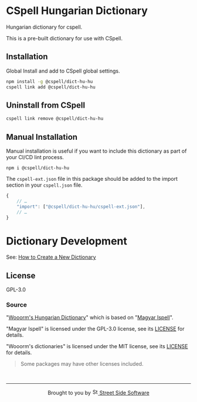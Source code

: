 # CSpell Hungarian Dictionary

Hungarian dictionary for cspell.

This is a pre-built dictionary for use with CSpell.

## Installation

Global Install and add to CSpell global settings.

```sh
npm install -g @cspell/dict-hu-hu
cspell link add @cspell/dict-hu-hu
```

## Uninstall from CSpell

```sh
cspell link remove @cspell/dict-hu-hu
```

## Manual Installation

Manual installation is useful if you want to include this dictionary as part of your CI/CD lint process.

```
npm i @cspell/dict-hu-hu
```

The `cspell-ext.json` file in this package should be added to the import section in your `cspell.json` file.

```javascript
{
    // …
    "import": ["@cspell/dict-hu-hu/cspell-ext.json"],
    // …
}
```

# Dictionary Development

See: [How to Create a New Dictionary](https://github.com/streetsidesoftware/cspell-dicts#how-to-create-a-new-dictionary)

## License

GPL-3.0

### Source

"[Wooorm's Hungarian Dictionary][wooorm-hu-dict]" which is based on "[Magyar Ispell][magyarispell]".

"Magyar Ispell" is licensed under the GPL-3.0 license, see its [LICENSE][magyarispell-license] for details.

"Wooorm's dictionaries" is licensed under the MIT license, see its [LICENSE][wooorm-license] for details.

[magyarispell-license]: https://raw.githubusercontent.com/laszlonemeth/magyarispell/master/COPYING.GPL3
[magyarispell]: https://github.com/laszlonemeth/magyarispell
[wooorm-hu-dict]: https://github.com/wooorm/dictionaries/tree/main/dictionaries/hu
[wooorm-license]: https://github.com/wooorm/dictionaries/blob/main/license

> Some packages may have other licenses included.

<!--- cspell:ignore Wooorm's --->

<!--- @@inject: ../../static/footer.md --->

<br/>

---

<p align="center">
Brought to you by <a href="https://streetsidesoftware.com" title="Street Side Software">
<img width="16" alt="Street Side Software Logo" src="https://i.imgur.com/CyduuVY.png" /> Street Side Software
</a>
</p>

<!--- @@inject-end: ../../static/footer.md --->
